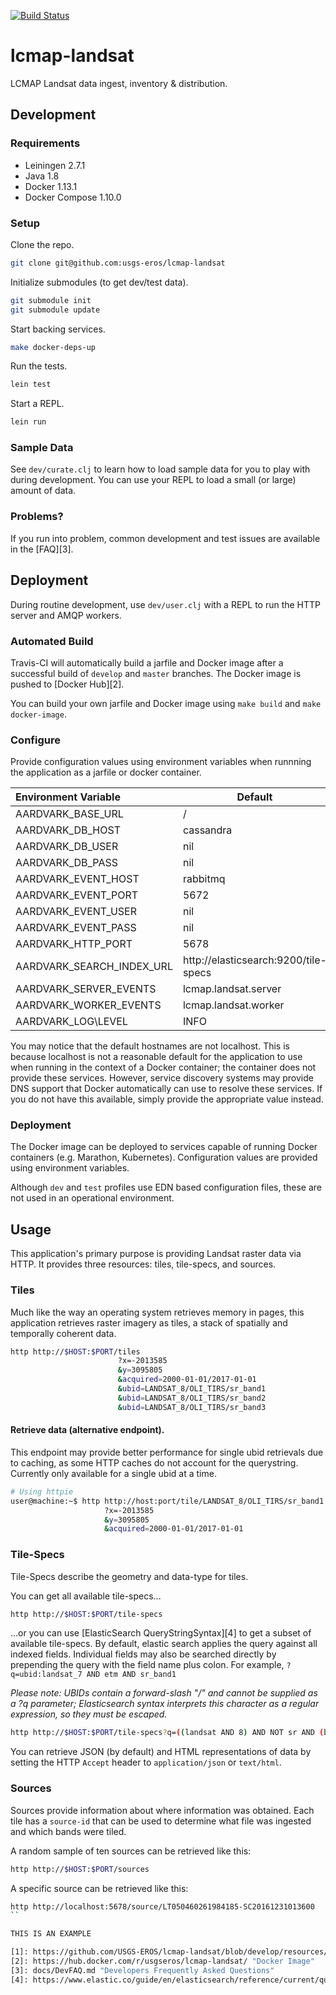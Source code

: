 [![Build Status](https://travis-ci.org/USGS-EROS/lcmap-landsat.svg?branch=develop)](https://travis-ci.org/USGS-EROS/lcmap-landsat)

<!-- Add the clojars badge once this project is actually pushed there -->
<!--[![Clojars Project][clojars-badge]][clojars]-->

# lcmap-landsat

LCMAP Landsat data ingest, inventory &amp; distribution.

## Development

### Requirements

* Leiningen 2.7.1
* Java 1.8
* Docker 1.13.1
* Docker Compose 1.10.0

### Setup

Clone the repo.

```bash
git clone git@github.com:usgs-eros/lcmap-landsat
```

Initialize submodules (to get dev/test data).

```bash
git submodule init
git submodule update
```

Start backing services.

```bash
make docker-deps-up
```

Run the tests.

```bash
lein test
```

Start a REPL.

```bash
lein run
```

### Sample Data

See `dev/curate.clj` to learn how to load sample data for you to play with during development. You can use your REPL to load a small (or large) amount of data.

### Problems?

If you run into problem, common development and test issues are available in the [FAQ][3].

## Deployment

During routine development, use `dev/user.clj` with a REPL to run the HTTP server and AMQP workers.

### Automated Build

Travis-CI will automatically build a jarfile and Docker image after a successful build of `develop` and `master` branches. The Docker image is pushed to [Docker Hub][2].

You can build your own jarfile and Docker image using `make build` and `make docker-image`.

### Configure

Provide configuration values using environment variables when runnning the application as a jarfile or docker container.

| Environment Variable          | Default    |
|:----------------------------- | ---------- |
| AARDVARK\_BASE\_URL           | /          |
| AARDVARK\_DB\_HOST            | cassandra  |
| AARDVARK\_DB\_USER            | nil        |
| AARDVARK\_DB\_PASS            | nil        |
| AARDVARK\_EVENT\_HOST         | rabbitmq   |
| AARDVARK\_EVENT\_PORT         | 5672       |
| AARDVARK\_EVENT\_USER         | nil        |
| AARDVARK\_EVENT\_PASS         | nil        |
| AARDVARK\_HTTP\_PORT          | 5678       |
| AARDVARK\_SEARCH\_INDEX\_URL  | http://elasticsearch:9200/tile-specs |
| AARDVARK\_SERVER\_EVENTS      | lcmap.landsat.server |
| AARDVARK\_WORKER\_EVENTS      | lcmap.landsat.worker |
| AARDVARK\_LOG\LEVEL           | INFO       |

You may notice that the default hostnames are not localhost. This is because localhost is not a reasonable default for the application to use when running in the context of a Docker container; the container does not provide these services. However, service discovery systems may provide DNS support that Docker automatically can use to resolve these services. If you do not have this available, simply provide the appropriate value instead.

### Deployment

The Docker image can be deployed to services capable of running Docker containers (e.g. Marathon, Kubernetes). Configuration values are provided using environment variables.

Although `dev` and `test` profiles use EDN based configuration files, these are not used in an operational environment.

## Usage

This application's primary purpose is providing Landsat raster data via HTTP. It provides three resources: tiles, tile-specs, and sources.

### Tiles

Much like the way an operating system retrieves memory in pages, this application retrieves raster imagery as tiles, a stack of spatially and temporally coherent data.

```bash
http http://$HOST:$PORT/tiles
                        ?x=-2013585
                        &y=3095805
                        &acquired=2000-01-01/2017-01-01
                        &ubid=LANDSAT_8/OLI_TIRS/sr_band1
                        &ubid=LANDSAT_8/OLI_TIRS/sr_band2
                        &ubid=LANDSAT_8/OLI_TIRS/sr_band3
```

#### Retrieve data (alternative endpoint).

This endpoint may provide better performance for single ubid retrievals due to caching, as some HTTP caches do not account for the querystring.  Currently only available for a single ubid at a time.

```bash
# Using httpie
user@machine:~$ http http://host:port/tile/LANDSAT_8/OLI_TIRS/sr_band1
                     ?x=-2013585
                     &y=3095805
                     &acquired=2000-01-01/2017-01-01
```

### Tile-Specs

Tile-Specs describe the geometry and data-type for tiles.

You can get all available tile-specs...

```bash
http http://$HOST:$PORT/tile-specs
```

...or you can use [ElasticSearch QueryStringSyntax][4] to get a subset of available tile-specs. By default, elastic search applies the query against all indexed fields. Individual fields may also be searched directly by prepending the query with the field name plus colon. For example, `?q=ubid:landsat_7 AND etm AND sr_band1`

*Please note: UBIDs contain a forward-slash "/" and cannot be supplied as a ?q parameter; Elasticsearch syntax interprets this character as a regular expression, so they must be escaped.*

```bash
http http://$HOST:$PORT/tile-specs?q=((landsat AND 8) AND NOT sr AND (band1 OR band2 OR band3))
```

You can retrieve JSON (by default) and HTML representations of data by setting the HTTP `Accept` header to `application/json` or `text/html`.

### Sources

Sources provide information about where information was obtained. Each tile has a `source-id` that can be used to determine what file was ingested and which bands were tiled.

A random sample of ten sources can be retrieved like this:

```bash
http http://$HOST:$PORT/sources
```

A specific source can be retrieved like this:

```bash
http http://localhost:5678/source/LT050460261984185-SC20161231013600
``

THIS IS AN EXAMPLE

[1]: https://github.com/USGS-EROS/lcmap-landsat/blob/develop/resources/shared/lcmap-landsat.edn "Configuration File"
[2]: https://hub.docker.com/r/usgseros/lcmap-landsat/ "Docker Image"
[3]: docs/DevFAQ.md "Developers Frequently Asked Questions"
[4]: https://www.elastic.co/guide/en/elasticsearch/reference/current/query-dsl-query-string-query.html#query-string-syntax "Elasticsearch query syntax"
